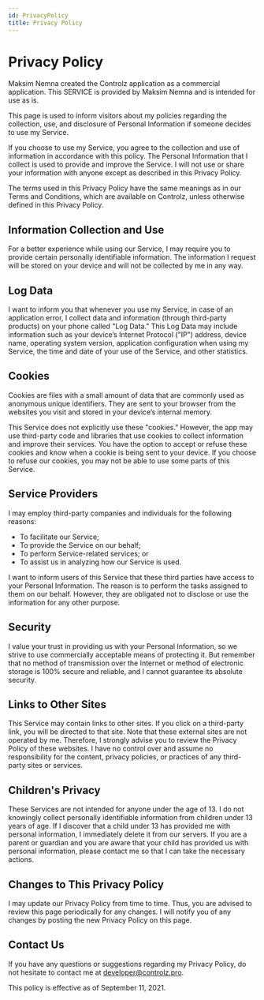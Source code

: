 ```yaml
---
id: PrivacyPolicy
title: Privacy Policy
---
```


# Privacy Policy

Maksim Nemna created the Controlz application as a commercial application. 
This SERVICE is provided by Maksim Nemna and is intended for use as is.

This page is used to inform visitors about my policies regarding the collection, use, and disclosure of Personal Information if someone decides to use my Service.

If you choose to use my Service, you agree to the collection and use of information in accordance with this policy. The Personal Information that I collect is used to provide and improve the Service. I will not use or share your information with anyone except as described in this Privacy Policy.

The terms used in this Privacy Policy have the same meanings as in our Terms and Conditions, which are available on Controlz, unless otherwise defined in this Privacy Policy.

## Information Collection and Use

For a better experience while using our Service, I may require you to provide certain personally identifiable information. The information I request will be stored on your device and will not be collected by me in any way.

## Log Data

I want to inform you that whenever you use my Service, in case of an application error, I collect data and information (through third-party products) on your phone called "Log Data." This Log Data may include information such as your device’s Internet Protocol ("IP") address, device name, operating system version, application configuration when using my Service, the time and date of your use of the Service, and other statistics.

## Cookies

Cookies are files with a small amount of data that are commonly used as anonymous unique identifiers. They are sent to your browser from the websites you visit and stored in your device’s internal memory.

This Service does not explicitly use these "cookies." However, the app may use third-party code and libraries that use cookies to collect information and improve their services. You have the option to accept or refuse these cookies and know when a cookie is being sent to your device. If you choose to refuse our cookies, you may not be able to use some parts of this Service.

## Service Providers

I may employ third-party companies and individuals for the following reasons:

- To facilitate our Service;
- To provide the Service on our behalf;
- To perform Service-related services; or
- To assist us in analyzing how our Service is used.

I want to inform users of this Service that these third parties have access to your Personal Information. The reason is to perform the tasks assigned to them on our behalf. However, they are obligated not to disclose or use the information for any other purpose.

## Security

I value your trust in providing us with your Personal Information, so we strive to use commercially acceptable means of protecting it. But remember that no method of transmission over the Internet or method of electronic storage is 100% secure and reliable, and I cannot guarantee its absolute security.

## Links to Other Sites

This Service may contain links to other sites. If you click on a third-party link, you will be directed to that site. Note that these external sites are not operated by me. Therefore, I strongly advise you to review the Privacy Policy of these websites. I have no control over and assume no responsibility for the content, privacy policies, or practices of any third-party sites or services.

## Children's Privacy

These Services are not intended for anyone under the age of 13. I do not knowingly collect personally identifiable information from children under 13 years of age. If I discover that a child under 13 has provided me with personal information, I immediately delete it from our servers. If you are a parent or guardian and you are aware that your child has provided us with personal information, please contact me so that I can take the necessary actions.

## Changes to This Privacy Policy

I may update our Privacy Policy from time to time. Thus, you are advised to review this page periodically for any changes. I will notify you of any changes by posting the new Privacy Policy on this page.

## Contact Us

If you have any questions or suggestions regarding my Privacy Policy, do not hesitate to contact me at [developer@controlz.pro](mailto:developer@controlz.pro).

This policy is effective as of September 11, 2021.
